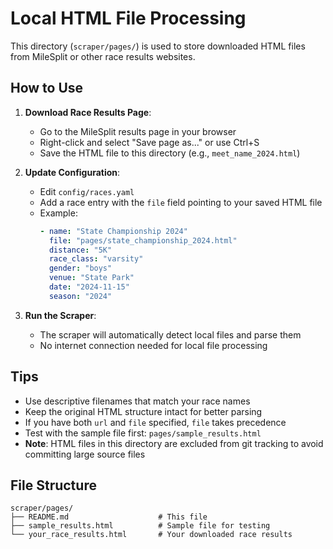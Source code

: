 # Local HTML File Processing

This directory (`scraper/pages/`) is used to store downloaded HTML files from MileSplit or other race results websites.

## How to Use

1. **Download Race Results Page**:
   - Go to the MileSplit results page in your browser
   - Right-click and select "Save page as..." or use Ctrl+S
   - Save the HTML file to this directory (e.g., `meet_name_2024.html`)

2. **Update Configuration**:
   - Edit `config/races.yaml`
   - Add a race entry with the `file` field pointing to your saved HTML file
   - Example:
     ```yaml
     - name: "State Championship 2024"
       file: "pages/state_championship_2024.html"
       distance: "5K"
       race_class: "varsity"
       gender: "boys"
       venue: "State Park"
       date: "2024-11-15"
       season: "2024"
     ```

3. **Run the Scraper**:
   - The scraper will automatically detect local files and parse them
   - No internet connection needed for local file processing

## Tips

- Use descriptive filenames that match your race names
- Keep the original HTML structure intact for better parsing
- If you have both `url` and `file` specified, `file` takes precedence
- Test with the sample file first: `pages/sample_results.html`
- **Note**: HTML files in this directory are excluded from git tracking to avoid committing large source files

## File Structure

```
scraper/pages/
├── README.md                    # This file
├── sample_results.html          # Sample file for testing
└── your_race_results.html       # Your downloaded race results
```
